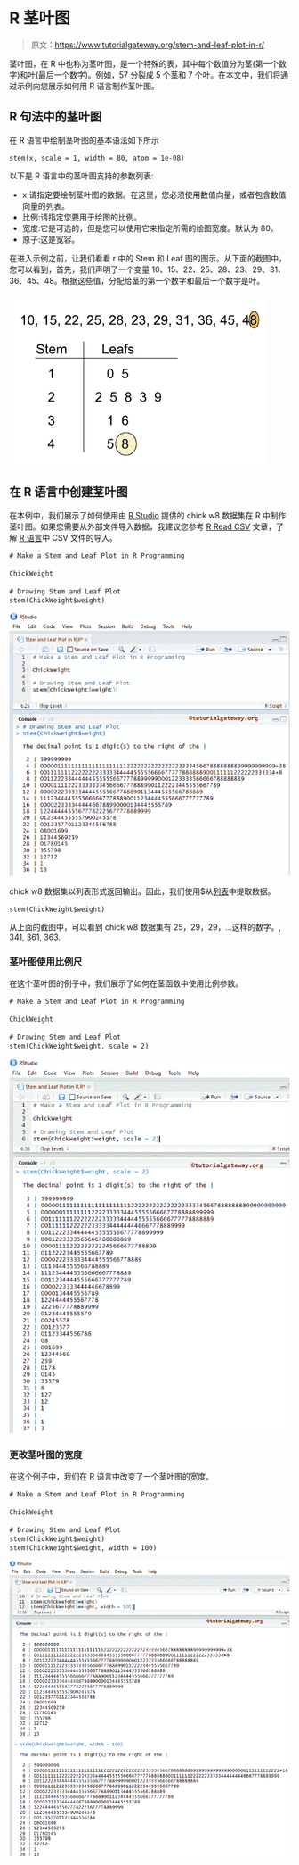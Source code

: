 # R 茎叶图

> 原文：<https://www.tutorialgateway.org/stem-and-leaf-plot-in-r/>

茎叶图，在 R 中也称为茎叶图，是一个特殊的表，其中每个数值分为茎(第一个数字)和叶(最后一个数字)。例如，57 分裂成 5 个茎和 7 个叶。在本文中，我们将通过示例向您展示如何用 R 语言制作茎叶图。

## R 句法中的茎叶图

在 R 语言中绘制茎叶图的基本语法如下所示

```
stem(x, scale = 1, width = 80, atom = 1e-08)
```

以下是 R 语言中的茎叶图支持的参数列表:

*   x:请指定要绘制茎叶图的数据。在这里，您必须使用数值向量，或者包含数值向量的列表。
*   比例:请指定您要用于绘图的比例。
*   宽度:它是可选的，但是您可以使用它来指定所需的绘图宽度。默认为 80。
*   原子:这是宽容。

在进入示例之前，让我们看看 r 中的 Stem 和 Leaf 图的图示。从下面的截图中，您可以看到，首先，我们声明了一个变量 10、15、22、25、28、23、29、31、36、45、48。根据这些值，分配给茎的第一个数字和最后一个数字是叶。

![Stem and Leaf Plot in R Programming 4](img/e9a4d8a54a07164318b164a0b493f74c.png)

## 在 R 语言中创建茎叶图

在本例中，我们展示了如何使用由 [R Studio](https://www.tutorialgateway.org/download-r-studio-and-install/) 提供的 chick w8 数据集在 R 中制作茎叶图。如果您需要从外部文件导入数据，我建议您参考 [R Read CSV](https://www.tutorialgateway.org/r-read-csv-function/) 文章，了解 [R 语言](https://www.tutorialgateway.org/r-programming/)中 CSV 文件的导入。

```
# Make a Stem and Leaf Plot in R Programming

ChickWeight

# Drawing Stem and Leaf Plot
stem(ChickWeight$weight)
```

![Stem and Leaf Plot in R Programming 1](img/23dc36703d37ddffb56d7815c9a40359.png)

chick w8 数据集以列表形式返回输出。因此，我们使用$从[列表](https://www.tutorialgateway.org/r-list/)中提取数据。

```
stem(ChickWeight$weight)
```

从上面的截图中，可以看到 chick w8 数据集有 25，29，29，…这样的数字。, 341, 361, 363.

### 茎叶图使用比例尺

在这个茎叶图的例子中，我们展示了如何在茎函数中使用比例参数。

```
# Make a Stem and Leaf Plot in R Programming

ChickWeight

# Drawing Stem and Leaf Plot
stem(ChickWeight$weight, scale = 2)
```

![Stem and Leaf Plot in R Programming 2](img/73f50d09cbfd9201dd950b0f227b4452.png)

### 更改茎叶图的宽度

在这个例子中，我们在 R 语言中改变了一个茎叶图的宽度。

```
# Make a Stem and Leaf Plot in R Programming

ChickWeight

# Drawing Stem and Leaf Plot
stem(ChickWeight$weight)
stem(ChickWeight$weight, width = 100)
```

![stem and leaf plot in r programming 3](img/707ccc1b5fbf742c43848238011e41af.png)